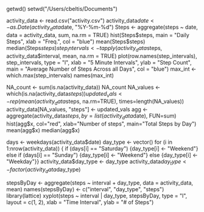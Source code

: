 
getwd()
setwd("/Users/cbeltis/Documents")

activity_data <- read.csv("activity.csv")
activity_data$date <- as.Date(activity_data$date, "%Y-%m-%d")
Steps <- aggregate(steps ~ date, data = activity_data, sum, na.rm = TRUE)
hist(Steps$steps, main = "Daily Steps", xlab = "Freq.", col = "blue")
mean(Steps$steps)
median(Steps$steps)
step_intervals <- tapply(activity_data$steps, activity_data$interval, mean, na.rm = TRUE)
plot(row.names(step_intervals), step_intervals, type = "l", xlab = "5 Minute Intervals", 
     ylab = "Step Count", main = "Average Number of Steps Across all Days", 
     col = "blue")
max_int <- which.max(step_intervals)
names(max_int)

NA_count <- sum(is.na(activity_data))
NA_count
NA_values <- which(is.na(activity_data$steps))
updated_vals <- rep(mean(activity_data$steps, na.rm=TRUE), times=length(NA_values))
activity_data[NA_values, "steps"] <- updated_vals
agg <- aggregate(activity_data$steps, by=list(activity_data$date), FUN=sum)
hist(agg$x, col="red", xlab="Number of steps",  main="Total Steps by Day")
mean(agg$x)
median(agg$x)

days <- weekdays(activity_data$date)
day_type <- vector()
for (i in 1:nrow(activity_data)) {
  if (days[i] == "Saturday") {day_type[i] <- "Weekend"} 
  else if (days[i] == "Sunday") {day_type[i] <- "Weekend"} 
  else {day_type[i] <- "Weekday"}}
activity_data$day_type <- day_type
activity_data$day_type <- factor(activity_data$day_type)

stepsByDay <- aggregate(steps ~ interval + day_type, data = activity_data, mean)
names(stepsByDay) <- c("interval", "day_type", "steps")
library(lattice)
xyplot(steps ~ interval | day_type, stepsByDay, type = "l", layout = c(1, 2), 
       xlab = "Time Interval", ylab = "# of Steps")


